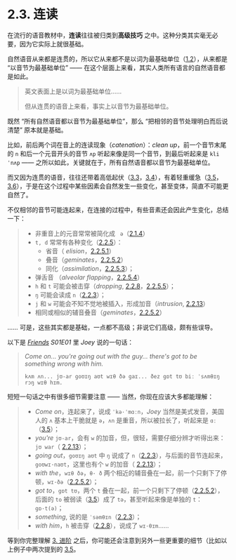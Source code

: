 # 2.3. 连读

在流行的语音教材中，**连读**往往被归类到**高级技巧** 之中。这种分类其实毫无必要，因为它实际上就很基础。

自然语音从来都是连贯的，所以它从来都不是以词为最基础单位（[1.2](02-syllables)），从来都是 “以音节为最基础单位” —— 在这个层面上来看，其实人类所有语言的自然语音都是如此。

> 英文表面上是以词为最基础单位…… 
>
> 但从连贯的语音上来看，事实上以音节为最基础单位。

既然 “所有自然语音都以音节为最基础单位”，那么 “把相邻的音节处理明白而后说清楚” 原本就是基础。

比如，前后两个词在音上的连读现象（*catenation*）：*clean up*，前一个音节末尾的 `n` 和后一个元音开头的音节 `ʌp` 听起来像是同一个音节，到最后听起来是 `kli ˈnʌp`<span class="speak-word-inline" data-audio-uk="/audios/clean-up-uk.mp3" data-audio-us="/audios/clean-up-us.mp3"></span> —— 之所以如此，关键就在于，所有自然语音都以音节为最基础单位。

而又因为连贯的语音，往往还带着高低起伏（[3.3](#3.3.-高低)，[3.4](#3.4.-起伏)），有着轻重缓急（[3.5](#3.5.-轻重)，[3.6](#3.6.-缓急)），于是在这个过程中某些因素会自然发生一些变化，甚至变体，简直不可能更自然了。

不仅相邻的音节可能连起来，在连接的过程中，有些音素还会因此产生变化，总结一下：

> * 非重音上的元音常常被简化成 ` ə`（[2.1.4](07-ə)）
> * `t, d` 常常有各种变化（[2.2.5](17-td)）：
>   * 省音（ *elision*，[2.2.5.1](17-td#_2-2-5-1-省音)）
>   * 叠音（*geminates*，[2.2.5.2](17-td#_2-2-5-2-叠音)）
>   * 同化（*assimilation*，[2.2.5.3](17-td#_2-2-5-3-同化)）；
>  * 弹舌音 （*alveolar flapping*，[2.2.5.4](17-td#_2-2-5-4-弹舌音)）
> * `h` 和 `t` 可能会被击穿（*dropping*, [2.2.8](20-h)，[2.2.5.5](17-td#_2-2-5-5-击穿)）；
> * `ŋ` 可能会读成 `n`（[2.2.3](15-mn)）；
> * `j` 和 `w` 可能会不知不觉地被插入，形成加音（*intrusion*, [2.2.13](25-jw)）
> * 相同或相似的辅音叠音（*geminates*，[2.2.5.2](17-td#_2-2-5-2-叠音)）

…… 可是，这些其实都是基础，一点都不高级；非说它们高级，颇有些误导。

以下是 *[Friends](https://www.imdb.com/title/tt0108778/) S01E01* 里 *Joey* 说的一句话：

> *Come on... you're going out with the guy... there's got to be something wrong with him.*<span class="speak-word-inline" data-audio-us="/audios/friends-s01e01-joey.mp3"></span>
>
> `kʌm ʌn... jʊ-ar goʊɪŋ aʊt wɪθ ðə gaɪ... ðez gɒt tʊ biː ˈsʌmθɪŋ rɔŋ wɪθ hɪm.`

短短一句话之中有很多细节需要注意 —— 当然，你现在应该大多都能理解：

> * *Come on*，连起来了，说成 `ˈkə·ˈmɑːn`，*Joey* 当然是美式发音，美国人的 `ʌ` 基本上干脆就是 `ə`，`ʌn` 是重音，所以被拉长了，听起来是 `ɑː`（[3.5](34-strong-weak)）；
> * *you're* `jʊ-ar`，会有 `w` 的加音，但，很轻，需要仔细分辨才听得出来：`jʊ war`（ [2.2.13](25-jw)）；
> * *going out*，`goʊɪŋ aʊt` 中 `ŋ` 说成了 `n`（[2.2.3](15-mn)），与后面的音节连起来，`goʊwɪ·naʊt`，这里也有个 `w` 的加音（ [2.2.13](25-jw)）；
> * *with the*，`wɪθ ðə`，`θ· ð` 两个相近的辅音叠在一起，前一个只剩下了停顿，`wɪ·ðə`（[2.2.5.2](17-td#_2-2-5-2-叠音)）；
> * *got to*，`gɒt tʊ`，两个 `t` 叠在一起，前一个只剩下了停顿（[2.2.5.2](17-td#_2-2-5-2-叠音)），后面的 `to` 被弱读（[3.5](34-strong-weak)）成了 `tə`，甚至听起来像是单独的 `t`： `gɒ·t(ə)`；
> * *something*, 说的是 `ˈsəmθɪn`（[2.2.3](15-mn)）；
> * *with him*，`h` 被击穿（[2.2.8](20-h)），说成了 `wɪ·θɪm`……

等到你完整理解 [3. 进阶](29-advanced) 之后，你可能还会注意到另外一些更重要的细节（比如以上例子中两次提到的 [3.5](34-strong-weak)。